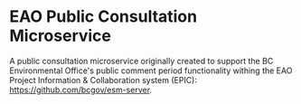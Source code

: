 # EAO Public Consultation Microservice
A public consultation microservice originally created to support the BC Environmental Office's public comment period functionality withing the EAO Project Information &amp; Collaboration system (EPIC): https://github.com/bcgov/esm-server. 
